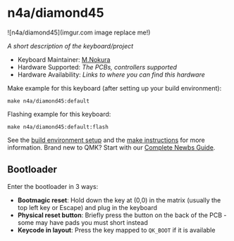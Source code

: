 # n4a/diamond45

![n4a/diamond45](imgur.com image replace me!)

*A short description of the keyboard/project*

* Keyboard Maintainer: [M.Nokura](https://github.com/M.Nokura)
* Hardware Supported: *The PCBs, controllers supported*
* Hardware Availability: *Links to where you can find this hardware*

Make example for this keyboard (after setting up your build environment):

    make n4a/diamond45:default

Flashing example for this keyboard:

    make n4a/diamond45:default:flash

See the [build environment setup](https://docs.qmk.fm/#/getting_started_build_tools) and the [make instructions](https://docs.qmk.fm/#/getting_started_make_guide) for more information. Brand new to QMK? Start with our [Complete Newbs Guide](https://docs.qmk.fm/#/newbs).

## Bootloader

Enter the bootloader in 3 ways:

* **Bootmagic reset**: Hold down the key at (0,0) in the matrix (usually the top left key or Escape) and plug in the keyboard
* **Physical reset button**: Briefly press the button on the back of the PCB - some may have pads you must short instead
* **Keycode in layout**: Press the key mapped to `QK_BOOT` if it is available
